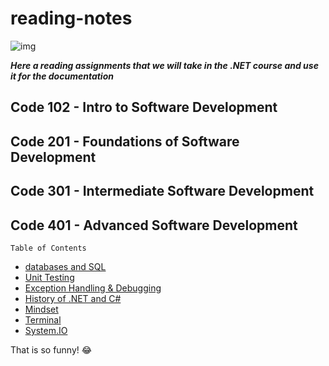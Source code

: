# reading-notes


![img](https://chudovo.com/wp-content/uploads/2020/05/net_wallp.jpg)

***Here a reading assignments that we will take in the .NET course and use it for the documentation***

## Code 102 - Intro to Software Development


 
## Code 201 - Foundations of Software Development



## Code 301 - Intermediate Software Development



## Code 401 - Advanced Software Development


`Table of Contents`
* [databases and SQL ](SQL.md) 
* [Unit Testing](UnitTesting.md)
* [Exception Handling & Debugging](Debugging.md)
* [History of .NET and C#](C%23.md)
* [Mindset](Mindset.md)
* [Terminal](Terminal.md)
* [System.IO](System.IO.md)


That is so funny! :joy:

